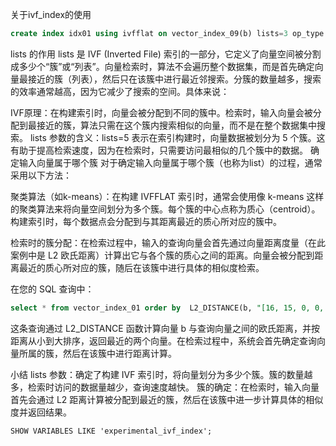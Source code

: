 关于ivf_index的使用

```sql
create index idx01 using ivfflat on vector_index_09(b) lists=3 op_type "vector_l2_ops";
```



lists 的作用
lists 是 IVF (Inverted File) 索引的一部分，它定义了向量空间被分割成多少个“簇”或“列表”。向量检索时，算法不会遍历整个数据集，而是首先确定向量最接近的簇（列表），然后只在该簇中进行最近邻搜索。分簇的数量越多，搜索的效率通常越高，因为它减少了搜索的空间。具体来说：

IVF原理：在构建索引时，向量会被分配到不同的簇中。检索时，输入向量会被分配到最接近的簇，算法只需在这个簇内搜索相似的向量，而不是在整个数据集中搜索。
lists 参数的含义：lists=5 表示在索引构建时，向量数据被划分为 5 个簇。这有助于提高检索速度，因为在检索时，只需要访问最相似的几个簇中的数据。
确定输入向量属于哪个簇
对于确定输入向量属于哪个簇（也称为list）的过程，通常采用以下方法：

聚类算法（如k-means）：在构建 IVFFLAT 索引时，通常会使用像 k-means 这样的聚类算法来将向量空间划分为多个簇。每个簇的中心点称为质心（centroid）。构建索引时，每个数据点会分配到与其距离最近的质心所对应的簇中。

检索时的簇分配：在检索过程中，输入的查询向量会首先通过向量距离度量（在此案例中是 L2 欧氏距离）计算出它与各个簇的质心之间的距离。向量会被分配到距离最近的质心所对应的簇，随后在该簇中进行具体的相似度检索。

在您的 SQL 查询中：


```sql
select * from vector_index_01 order by  L2_DISTANCE(b, "[16, 15, 0, 0, 5, 46, 5, 5, 4, 0, 0, 0, 28, 118, 12, 5, 75, 44, 5, 0, 6, 32, 6, 49, 41, 74, 9, 1, 0, 0, 0, 9, 1, 9, 16, 41, 71, 80, 3, 0, 0, 4, 3, 5, 51, 106, 11, 3, 112, 28, 13, 1, 4, 8, 3, 104, 118, 14, 1, 1, 0, 0, 0, 88, 3, 27, 46, 118, 108, 49, 2, 0, 1, 46, 118, 118, 27, 12, 0, 0, 33, 118, 118, 8, 0, 0, 0, 4, 118, 95, 40, 0, 0, 0, 1, 11, 27, 38, 12, 12, 18, 29, 3, 2, 13, 30, 94, 78, 30, 19, 9, 3, 31, 45, 70, 42, 15, 1, 3, 12, 14, 22, 16, 2, 3, 17, 24, 13]") ASC LIMIT 2;
```

这条查询通过 L2_DISTANCE 函数计算向量 b 与查询向量之间的欧氏距离，并按距离从小到大排序，返回最近的两个向量。在检索过程中，系统会首先确定查询向量所属的簇，然后在该簇中进行距离计算。

小结
lists 参数：确定了构建 IVF 索引时，将向量划分为多少个簇。簇的数量越多，检索时访问的数据量越少，查询速度越快。
簇的确定：在检索时，输入向量首先会通过 L2 距离计算被分配到最近的簇，然后在该簇中进一步计算具体的相似度并返回结果。


```
SHOW VARIABLES LIKE 'experimental_ivf_index';

```